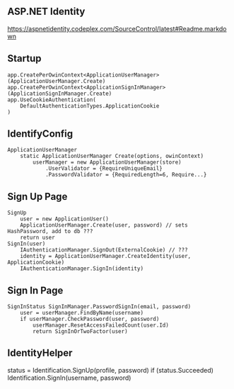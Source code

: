 ASP.NET Identity
----------------
https://aspnetidentity.codeplex.com/SourceControl/latest#Readme.markdown


Startup
-------
	app.CreatePerOwinContext<ApplicationUserManager>(ApplicationUserManager.Create)
	app.CreatePerOwinContext<ApplicationSignInManager>(ApplicationSignInManager.Create)
	app.UseCookieAuthentication(
		DefaultAuthenticationTypes.ApplicationCookie
	)

	
IdentifyConfig
--------------
	ApplicationUserManager
		static ApplicationUserManager Create(options, owinContext)
			userManager = new ApplicationUserManager(store)
				.UserValidator = {RequireUniqueEmail}
				.PasswordValidator = {RequiredLength=6, Require...}
			
	
Sign Up Page
------------
	SignUp
		user = new ApplicationUser()
		ApplicationUserManager.Create(user, password) // sets HashPassword, add to db ???
		return user
	SignIn(user)
		IAuthenticationManager.SignOut(ExternalCookie) // ???
		identity = ApplicationUserManager.CreateIdentity(user, ApplicationCookie)
		IAuthenticationManager.SignIn(identity)


Sign In Page
------------
	SignInStatus SignInManager.PasswordSignIn(email, password)
		user = userManager.FindByName(username)
		if userManager.CheckPassword(user, password)
			userManager.ResetAccessFailedCount(user.Id)
			return SignInOrTwoFactor(user)
		
		
		
		
IdentityHelper
--------------




status = Identification.SignUp(profile, password)
if (status.Succeeded)
	Identification.SignIn(username, password)
